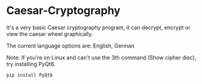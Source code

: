# Caesar-Cryptography
It's a very basic Caesar cryptography program, it can decrypt, encrypt or view the caesar wheel graphically.

The current language options are: English, German

Note: If you're on Linux and can't use the 3th command (Show cipher disc), try installing PyQt6.

```
pip install PyQt6
```
